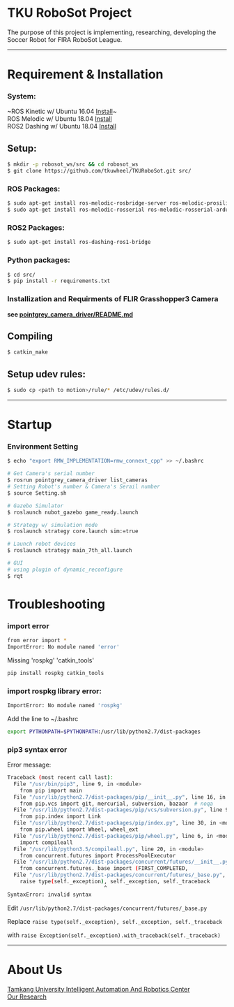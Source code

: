 # TKU RoboSot Project
The purpose of this project is implementing, researching, developing the Soccer Robot for FIRA RoboSot League.
<hr>

# Requirement & Installation
### System:
~ROS Kinetic w/ Ubuntu 16.04 [Install](http://wiki.ros.org/kinetic/Installation/Ubuntu)~<br>
ROS Melodic w/ Ubuntu 18.04 [Install](http://wiki.ros.org/melodic/Installation/Ubuntu)<br>
ROS2 Dashing w/ Ubuntu 18.04 [Install](https://index.ros.org/doc/ros2/Installation/Dashing/Linux-Install-Debians/)

## Setup:
```bash
$ mkdir -p robosot_ws/src && cd robosot_ws
$ git clone https://github.com/tkuwheel/TKURoboSot.git src/
```
### ROS Packages:
```bash
$ sudo apt-get install ros-melodic-rosbridge-server ros-melodic-prosilica-camera
$ sudo apt-get install ros-melodic-rosserial ros-melodic-rosserial-arduino
```
### ROS2 Packages:
```bash
$ sudo apt-get install ros-dashing-ros1-bridge
```
### Python packages:
```bash
$ cd src/
$ pip install -r requirements.txt
```
### Installization and Requirments of FLIR Grasshopper3 Camera
**see [pointgrey_camera_driver/README.md](pointgrey_camera_driver/README.md)**

## Compiling
```bash
$ catkin_make
```

## Setup udev rules:
```bash
$ sudo cp <path to motion>/rule/* /etc/udev/rules.d/
```

<hr>

# Startup
### Environment Setting
```bash
$ echo "export RMW_IMPLEMENTATION=rmw_connext_cpp" >> ~/.bashrc
```

```bash
# Get Camera's serial number
$ rosrun pointgrey_camera_driver list_cameras
# Setting Robot's number & Camera's Serail number
$ source Setting.sh
```
```bash
# Gazebo Simulator
$ roslaunch nubot_gazebo game_ready.launch

# Strategy w/ simulation mode
$ roslaunch strategy core.launch sim:=true

# Launch robot devices
$ roslaunch strategy main_7th_all.launch

# GUI
# using plugin of dynamic_reconfigure
$ rqt
```

# Troubleshooting
### import error
```bash
from error import *
ImportError: No module named 'error'
```
Missing 'rospkg' 'catkin_tools'
```bash
pip install rospkg catkin_tools
```
### import rospkg library error:
```bash
ImportError: No module named 'rospkg'
```

Add the line to ~/.bashrc
```bash
export PYTHONPATH=$PYTHONPATH:/usr/lib/python2.7/dist-packages
```
### pip3 syntax error
Error message:
```bash
Traceback (most recent call last):
  File "/usr/bin/pip3", line 9, in <module>
    from pip import main
  File "/usr/lib/python2.7/dist-packages/pip/__init__.py", line 16, in <module>
    from pip.vcs import git, mercurial, subversion, bazaar  # noqa
  File "/usr/lib/python2.7/dist-packages/pip/vcs/subversion.py", line 9, in <module>
    from pip.index import Link
  File "/usr/lib/python2.7/dist-packages/pip/index.py", line 30, in <module>
    from pip.wheel import Wheel, wheel_ext
  File "/usr/lib/python2.7/dist-packages/pip/wheel.py", line 6, in <module>
    import compileall
  File "/usr/lib/python3.5/compileall.py", line 20, in <module>
    from concurrent.futures import ProcessPoolExecutor
  File "/usr/lib/python2.7/dist-packages/concurrent/futures/__init__.py", line 8, in <module>
    from concurrent.futures._base import (FIRST_COMPLETED,
  File "/usr/lib/python2.7/dist-packages/concurrent/futures/_base.py", line 357
    raise type(self._exception), self._exception, self._traceback
                               ^
SyntaxError: invalid syntax
```

Edit ```/usr/lib/python2.7/dist-packages/concurrent/futures/_base.py```

Replace ```raise type(self._exception), self._exception, self._traceback```

with ```raise Exception(self._exception).with_traceback(self._traceback)```
<hr>

# About Us
[Tamkang University Intelligent Automation And Robotics Center](http://www.iarc.tku.edu.tw/)<br>
[Our Research](http://www.iarc.tku.edu.tw/robots/)
